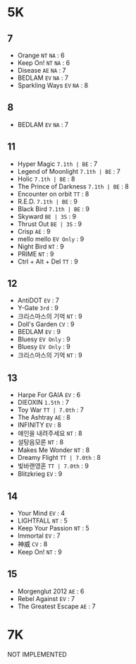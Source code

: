 # 5K
## 7
- Orange `NT` `NA` : 6
- Keep On! `NT` `NA` : 6
- Disease `AE` `NA` : 7
- BEDLAM `EV` `NA` : 7
- Sparkling Ways `EV` `NA` : 8
## 8
- BEDLAM `EV` `NA` : 7
## 11
- Hyper Magic `7.1th | BE` : 7
- Legend of Moonlight `7.1th | BE` : 7
- Holic `7.1th | BE` : 8
- The Prince of Darkness `7.1th | BE` : 8
- Encounter on orbit `TT` : 8
- R.E.D. `7.1th | BE` : 9
- Black Bird `7.1th | BE` : 9
- Skyward `BE | 3S` : 9
- Thrust Out `BE | 3S` : 9
- Crisp `AE` : 9
- mello mello `EV Only` : 9
- Night Bird `NT` : 9
- PRIME `NT` : 9
- Ctrl + Alt + Del `TT` : 9
## 12
- AntiDOT `EV` : 7
- Y-Gate `3rd` : 9
- 크리스마스의 기억 `NT` : 9
- Doll's Garden `CV` : 9
- BEDLAM `EV` : 9
- Bluesy `EV Only` : 9
- Bluesy `EV Only` : 9
- 크리스마스의 기억 `NT` : 9
## 13
- Harpe For GAIA `EV` : 6
- DIEOXIN `1.5th` : 7
- Toy War `TT | 7.0th` : 7
- The Ashtray `AE` : 8
- INFINITY `EV` : 8
- 애인을 내려주세요 `NT` : 8
- 설탕음모론 `NT` : 8
- Makes Me Wonder `NT` : 8
- Dreamy Flight `TT | 7.0th` : 8
- 빛바랜영혼 `TT | 7.0th` : 9
- Blitzkrieg `EV` : 9
## 14
- Your Mind `EV` : 4
- LIGHTFALL `NT` : 5
- Keep Your Passion `NT` : 5
- Immortal `EV` : 7
- 神威 `CV` : 8
- Keep On! `NT` : 9
## 15
- Morgenglut 2012 `AE` : 6
- Rebel Against `EV` : 7
- The Greatest Escape `AE` : 7
# 7K
NOT IMPLEMENTED
